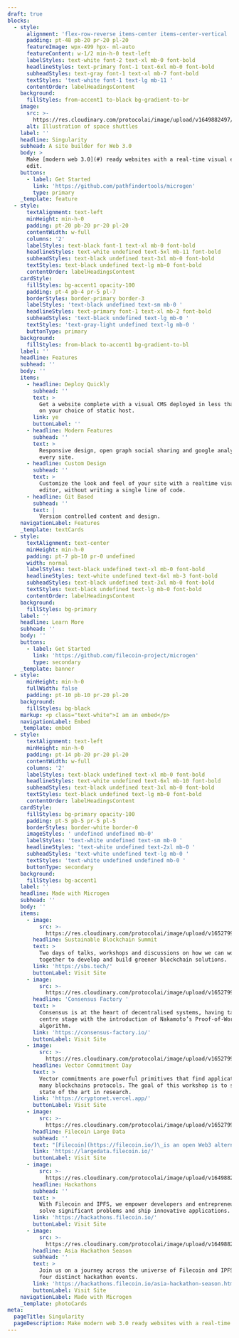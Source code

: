 ```yaml
---
draft: true
blocks:
  - style:
      alignment: 'flex-row-reverse items-center items-center-vertical '
      padding: pt-48 pb-20 pr-20 pl-20
      featureImage: wpx-499 hpx- ml-auto
      featureContent: w-1/2 min-h-0 text-left
      labelStyles: text-white font-2 text-xl mb-0 font-bold
      headlineStyles: text-primary font-1 text-6xl mb-0 font-bold
      subheadStyles: text-gray font-1 text-xl mb-7 font-bold
      textStyles: 'text-white font-1 text-lg mb-11 '
      contentOrder: labelHeadingsContent
    background:
      fillStyles: from-accent1 to-black bg-gradient-to-br
    image:
      src: >-
        https://res.cloudinary.com/protocolai/image/upload/v1649882497/microgen/Hall_of_Fame_grccee_k39etu.png
      alt: Illustration of space shuttles
    label: ''
    headline: Singularity
    subhead: A site builder for Web 3.0
    body: >
      Make [modern web 3.0](#) ready websites with a real-time visual editor. An
      edit.
    buttons:
      - label: Get Started
        link: 'https://github.com/pathfindertools/microgen'
        type: primary
    _template: feature
  - style:
      textAlignment: text-left
      minHeight: min-h-0
      padding: pt-20 pb-20 pr-20 pl-20
      contentWidth: w-full
      columns: '2'
      labelStyles: text-black font-1 text-xl mb-0 font-bold
      headlineStyles: text-white undefined text-5xl mb-11 font-bold
      subheadStyles: text-black undefined text-3xl mb-0 font-bold
      textStyles: text-black undefined text-lg mb-0 font-bold
      contentOrder: labelHeadingsContent
    cardStyle:
      fillStyles: bg-accent1 opacity-100
      padding: pt-4 pb-4 pr-5 pl-7
      borderStyles: border-primary border-3
      labelStyles: 'text-black undefined text-sm mb-0 '
      headlineStyles: text-primary font-1 text-xl mb-2 font-bold
      subheadStyles: 'text-black undefined text-lg mb-0 '
      textStyles: 'text-gray-light undefined text-lg mb-0 '
      buttonType: primary
    background:
      fillStyles: from-black to-accent1 bg-gradient-to-bl
    label: ''
    headline: Features
    subhead: ''
    body: ''
    items:
      - headline: Deploy Quickly
        subhead: ''
        text: >
          Get a website complete with a visual CMS deployed in less than an hour
          on your choice of static host.
        link: ye
        buttonLabel: ''
      - headline: Modern Features
        subhead: ''
        text: >
          Responsive design, open graph social sharing and google analytics on
          every site.
      - headline: Custom Design
        subhead: ''
        text: >
          Customize the look and feel of your site with a realtime visual
          editor, without writing a single line of code.
      - headline: Git Based
        subhead: ''
        text: |
          Version controlled content and design.
    navigationLabel: Features
    _template: textCards
  - style:
      textAlignment: text-center
      minHeight: min-h-0
      padding: pt-7 pb-10 pr-0 undefined
      width: normal
      labelStyles: text-black undefined text-xl mb-0 font-bold
      headlineStyles: text-white undefined text-6xl mb-3 font-bold
      subheadStyles: text-black undefined text-3xl mb-0 font-bold
      textStyles: text-black undefined text-lg mb-0 font-bold
      contentOrder: labelHeadingsContent
    background:
      fillStyles: bg-primary
    label: ''
    headline: Learn More
    subhead: ''
    body: ''
    buttons:
      - label: Get Started
        link: 'https://github.com/filecoin-project/microgen'
        type: secondary
    _template: banner
  - style:
      minHeight: min-h-0
      fullWidth: false
      padding: pt-10 pb-10 pr-20 pl-20
    background:
      fillStyles: bg-black
    markup: <p class="text-white">I am an embed</p>
    navigationLabel: Embed
    _template: embed
  - style:
      textAlignment: text-left
      minHeight: min-h-0
      padding: pt-14 pb-20 pr-20 pl-20
      contentWidth: w-full
      columns: '2'
      labelStyles: text-black undefined text-xl mb-0 font-bold
      headlineStyles: text-white undefined text-6xl mb-10 font-bold
      subheadStyles: text-black undefined text-3xl mb-0 font-bold
      textStyles: text-black undefined text-lg mb-0 font-bold
      contentOrder: labelHeadingsContent
    cardStyle:
      fillStyles: bg-primary opacity-100
      padding: pt-5 pb-5 pr-5 pl-5
      borderStyles: border-white border-0
      imageStyles: ' undefined undefined mb-0'
      labelStyles: 'text-white undefined text-sm mb-0 '
      headlineStyles: 'text-white undefined text-2xl mb-0 '
      subheadStyles: 'text-white undefined text-lg mb-0 '
      textStyles: 'text-white undefined undefined mb-0 '
      buttonType: secondary
    background:
      fillStyles: bg-accent1
    label: ''
    headline: Made with Microgen
    subhead: ''
    body: ''
    items:
      - image:
          src: >-
            https://res.cloudinary.com/protocolai/image/upload/v1652799687/microgen/sustainable-blockchain_dqbwkm.jpg
        headline: Sustainable Blockchain Summit
        text: >
          Two days of talks, workshops and discussions on how we can work
          together to develop and build greener blockchain solutions.
        link: 'https://sbs.tech/'
        buttonLabel: Visit Site
      - image:
          src: >-
            https://res.cloudinary.com/protocolai/image/upload/v1652799682/microgen/consensus-factory_g7ol2z.jpg
        headline: 'Consensus Factory '
        text: >
          Consensus is at the heart of decentralised systems, having taken
          centre stage with the introduction of Nakamoto’s Proof-of-Work (PoW)
          algorithm.
        link: 'https://consensus-factory.io/'
        buttonLabel: Visit Site
      - image:
          src: >-
            https://res.cloudinary.com/protocolai/image/upload/v1652799690/microgen/vector-commitment_i0nrao.jpg
        headline: Vector Commitment Day
        text: >
          Vector commitments are powerful primitives that find applications in
          many blockchains protocols. The goal of this workshop is to survey the
          state of the art in research.
        link: 'https://cryptonet.vercel.app/'
        buttonLabel: Visit Site
      - image:
          src: >-
            https://res.cloudinary.com/protocolai/image/upload/v1652799685/microgen/large-data_ulkv86.jpg
        headline: Filecoin Large Data
        subhead: ''
        text: "[Filecoin](https://filecoin.io/)\_is an open Web3 alternative to cloud storage, with better interoperability and larger capacity at a lower cost.\n"
        link: 'https://largedata.filecoin.io/'
        buttonLabel: Visit Site
      - image:
          src: >-
            https://res.cloudinary.com/protocolai/image/upload/v1649882496/microgen/hackathons_z7pwah_ulntqb.png
        headline: Hackathons
        subhead: ''
        text: >
          With Filecoin and IPFS, we empower developers and entrepreneurs to
          solve significant problems and ship innovative applications.
        link: 'https://hackathons.filecoin.io/'
        buttonLabel: Visit Site
      - image:
          src: >-
            https://res.cloudinary.com/protocolai/image/upload/v1649882497/microgen/asia-season_sn2gv8_bj7ovk.png
        headline: Asia Hackathon Season
        subhead: ''
        text: >
          Join us on a journey across the universe of Filecoin and IPFS across
          four distinct hackathon events.
        link: 'https://hackathons.filecoin.io/asia-hackathon-season.html'
        buttonLabel: Visit Site
    navigationLabel: Made with Microgen
    _template: photoCards
meta:
  pageTitle: Singularity
  pageDescription: Make modern web 3.0 ready websites with a real-time visual editor.
---
```



